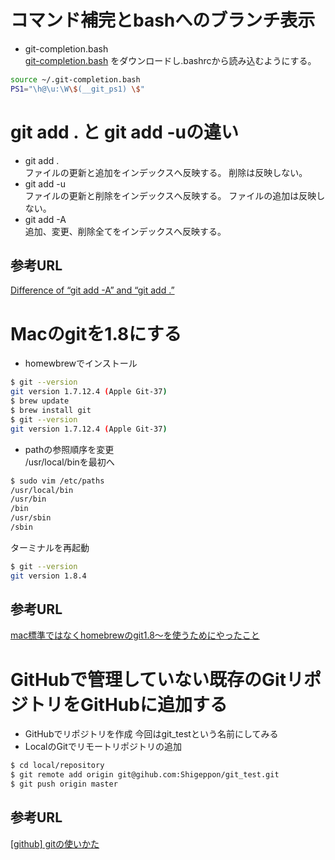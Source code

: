 # コマンド補完とbashへのブランチ表示
* git-completion.bash  
[git-completion.bash](https://github.com/git/git/blob/master/contrib/completion/git-completion.bash)
をダウンロードし.bashrcから読み込むようにする。

```bash
source ~/.git-completion.bash
PS1="\h@\u:\W\$(__git_ps1) \$"
```

# git add . と git add -uの違い
* git add .  
ファイルの更新と追加をインデックスへ反映する。
削除は反映しない。
* git add -u  
ファイルの更新と削除をインデックスへ反映する。
ファイルの追加は反映しない。
* git add -A  
追加、変更、削除全てをインデックスへ反映する。

## 参考URL
[Difference of “git add -A” and “git add .”](http://stackoverflow.com/questions/572549/difference-of-git-add-a-and-git-add)

# Macのgitを1.8にする
* homewbrewでインストール
```bash
$ git --version
git version 1.7.12.4 (Apple Git-37)
$ brew update
$ brew install git
$ git --version
git version 1.7.12.4 (Apple Git-37)
```
* pathの参照順序を変更  
/usr/local/binを最初へ
```bash
$ sudo vim /etc/paths
/usr/local/bin
/usr/bin
/bin
/usr/sbin
/sbin
```
ターミナルを再起動
```bash
$ git --version
git version 1.8.4
```

## 参考URL  
[mac標準ではなくhomebrewのgit1.8〜を使うためにやったこと](http://qiita.com/kony/items/ec5758b72f6799f209d3)

# GitHubで管理していない既存のGitリポジトリをGitHubに追加する
* GitHubでリポジトリを作成
今回はgit_testという名前にしてみる
* LocalのGitでリモートリポジトリの追加

```bash
$ cd local/repository
$ git remote add origin git@gihub.com:Shigeppon/git_test.git
$ git push origin master
```

## 参考URL
[[github] gitの使いかた](http://za.toypark.in/html/2009/02-19.html)
